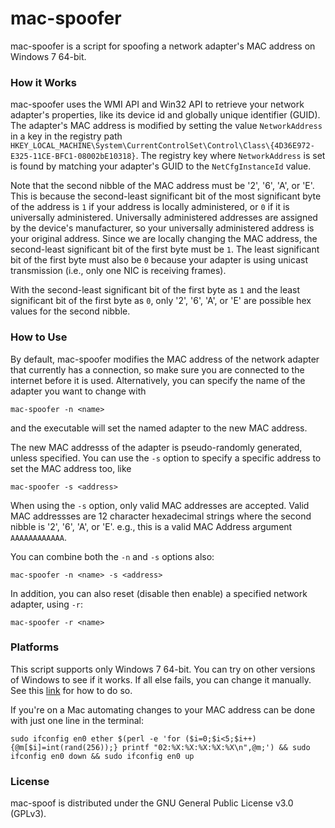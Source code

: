 # mac-spoofer
mac-spoofer is a script for spoofing a network adapter's MAC address on Windows 7 64-bit.

### How it Works
mac-spoofer uses the WMI API and Win32 API to retrieve your network adapter's properties, like its device id and globally unique identifier (GUID). The adapter's MAC address is modified by setting the value `NetworkAddress` in a key in the registry path `HKEY_LOCAL_MACHINE\System\CurrentControlSet\Control\Class\{4D36E972-E325-11CE-BFC1-08002bE10318}`. The registry key where `NetworkAddress` is set is found by matching your adapter's GUID to the `NetCfgInstanceId` value.

Note that the second nibble of the MAC address must be '2', '6', 'A', or 'E'. This is because the second-least significant bit of the most significant byte of the address is `1` if your address is locally administered, or `0` if it is universally administered. Universally administered addresses are assigned by the device's manufacturer, so your universally administered address is your original address. Since we are locally changing the MAC address, the second-least significant bit of the first byte must be `1`. The least significant bit of the first byte must also be `0` because your adapter is using unicast transmission (i.e., only one NIC is receiving frames).

With the second-least significant bit of the first byte as `1` and the least significant bit of the first byte as `0`, only '2', '6', 'A', or 'E' are possible hex values for the second nibble.

### How to Use

By default, mac-spoofer modifies the MAC address of the network adapter that currently has a connection, so make sure you are connected to the internet before it is used. Alternatively, you can specify the name of the adapter you want to change with

`mac-spoofer -n <name>`

and the executable will set the named adapter to the new MAC address.

The new MAC addresss of the adapter is pseudo-randomly generated, unless specified. You can use the `-s` option to specify a specific address to set the MAC address too, like

`mac-spoofer -s <address>`

When using the `-s` option, only valid MAC addresses are accepted. Valid MAC addressses are 12 character hexadecimal strings where the second nibble is '2', '6', 'A', or 'E'. e.g., this is a valid MAC Address argument `AAAAAAAAAAAA`.

You can combine both the `-n` and `-s` options also:

`mac-spoofer -n <name> -s <address>`

In addition, you can also reset (disable then enable) a specified network adapter, using `-r`:

`mac-spoofer -r <name>`

### Platforms
This script supports only Windows 7 64-bit. You can try on other versions of Windows to see if it works. If all else fails, you can change it manually. See this [link](http://www.howtogeek.com/192173/how-and-why-to-change-your-mac-address-on-windows-linux-and-mac/) for how to do so.

If you're on a Mac automating changes to your MAC address can be done with just one line in the terminal: 

`sudo ifconfig en0 ether $(perl -e 'for ($i=0;$i<5;$i++){@m[$i]=int(rand(256));} printf "02:%X:%X:%X:%X:%X\n",@m;') && sudo ifconfig en0 down && sudo ifconfig en0 up`

### License
mac-spoof is distributed under the GNU General Public License v3.0 (GPLv3).
